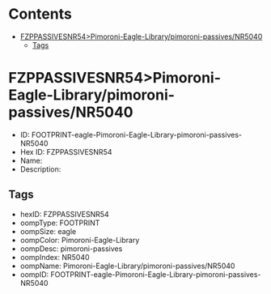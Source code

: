 



Contents
========

* [FZPPASSIVESNR54>Pimoroni-Eagle-Library/pimoroni-passives/NR5040](#fzppassivesnr54pimoroni-eagle-librarypimoroni-passivesnr5040)
	* [Tags](#tags)

# FZPPASSIVESNR54>Pimoroni-Eagle-Library/pimoroni-passives/NR5040

- ID: FOOTPRINT-eagle-Pimoroni-Eagle-Library-pimoroni-passives-NR5040
- Hex ID: FZPPASSIVESNR54
- Name: 
- Description: 

## Tags

- hexID: FZPPASSIVESNR54
- oompType: FOOTPRINT
- oompSize: eagle
- oompColor: Pimoroni-Eagle-Library
- oompDesc: pimoroni-passives
- oompIndex: NR5040
- oompName: Pimoroni-Eagle-Library/pimoroni-passives/NR5040
- oompID: FOOTPRINT-eagle-Pimoroni-Eagle-Library-pimoroni-passives-NR5040
